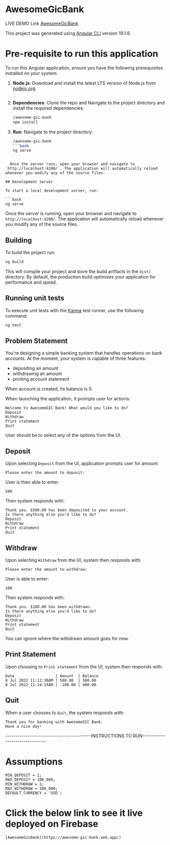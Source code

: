 # AwesomeGicBank

LIVE DEMO Link [AwesomeGicBank](https://awesome-gic-bank.web.app/)

This project was generated using [Angular CLI](https://github.com/angular/angular-cli) version 19.1.6.

# Pre-requisite to run this application
To run this Angular application, ensure you have the following prerequisites installed on your system:

1. **Node.js**: Download and install the latest LTS version of Node.js from [nodejs.org](https://nodejs.org/).
    ```
2. **Dependencies**: Clone the repo  and Navigate to the project directory and install the required dependencies:
    ```bash
    /awesome-gic-bank
    npm install
    ``` 
3. **Run**: Navigate to the project directory:
    ```bash
    /awesome-gic-bank
    ```bash
    ng serve
  ```

    Once the server runs, open your browser and navigate to `http://localhost:4200/`. The application will automatically reload whenever you modify any of the source files.

## Development server

To start a local development server, run:

```bash
ng serve
```

Once the server is running, open your browser and navigate to `http://localhost:4200/`. The application will automatically reload whenever you modify any of the source files.


## Building

To build the project run:

```bash
ng build
```

This will compile your project and store the build artifacts in the `dist/` directory. By default, the production build optimizes your application for performance and speed.

## Running unit tests

To execute unit tests with the [Karma](https://karma-runner.github.io) test runner, use the following command:

```bash
ng test
```

## Problem Statement

You're designing a simple banking system that handles operations on bank accounts. At the moment, your system is capable of three features:
- depositing an amount
- withdrawing an amount
- printing account statement

When account is created, its balance is 0.

When launching the application, it prompts user for actions:
```
Welcome to AwesomeGIC Bank! What would you like to do?
Deposit
Withdraw
Print statement
Quit
```

User should be to select any of the options from the UI.

## Deposit
Upon selecting `Deposit` from the UI, application prompts user for amount:
```
Please enter the amount to deposit:
```

User is then able to enter:
```
500
```

Then system responds with:
```
Thank you. $500.00 has been deposited to your account.
Is there anything else you'd like to do?
Deposit
Withdraw
Print statement
Quit
```

## Withdraw
Upon selecting `Withdraw` from the UI, system then responds with:
```
Please enter the amount to withdraw:
```

User is able to enter:
```
100
```

Then system responds with:
```
Thank you. $100.00 has been withdrawn.
Is there anything else you'd like to do?
Deposit
Withdraw
Print statement
Quit
```
You can ignore where the withdrawn amount goes for now.

## Print Statement
Upon choosing to `Print statement` from the UI, system then responds with:
```
Date                  | Amount  | Balance
8 Jul 2022 11:12:30AM | 500.00  | 500.00
8 Jul 2022 11:14:15AM | -100.00 | 400.00
```

## Quit
When a user chooses to `Quit`, the system responds with:
```
Thank you for banking with AwesomeGIC Bank.
Have a nice day!
```
------------------------------------------INSTRUCTIONS TO RUN-------------------------------
# Assumptions
    MIN_DEPOSIT = 1;
    MAX_DEPOSIT = 100_000;
    MIN_WITHDRAW = 1;
    MAX_WITHDRAW = 100_000;
    DEFAULT_CURRENCY = 'USD';



# Click the below link to see it live deployed on Firebase
    [AwesomeGicBank](https://awesome-gic-bank.web.app/)


